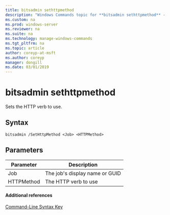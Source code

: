 ```yaml
---
title: bitsadmin sethttpmethod
description: "Windows Commands topic for **bitsadmin sethttpmethod** - Sets the HTTP verb to use."
ms.custom: na
ms.prod: windows-server
ms.reviewer: na
ms.suite: na
ms.technology: manage-windows-commands
ms.tgt_pltfrm: na
ms.topic: article
author: coreyp-at-msft
ms.author: coreyp
manager: dongill
ms.date: 03/01/2019
---
```


# bitsadmin sethttpmethod

Sets the HTTP verb to use.

## Syntax

```
bitsadmin /SetHttpMethod <Job> <HTTPMethod>
```

## Parameters

| Parameter  | Description                    |
| ---------  | ------------------------------ |
| Job        | The job's display name or GUID |
| HTTPMethod | The HTTP verb to use           |

#### Additional references

[Command-Line Syntax Key](command-line-syntax-key.md)
